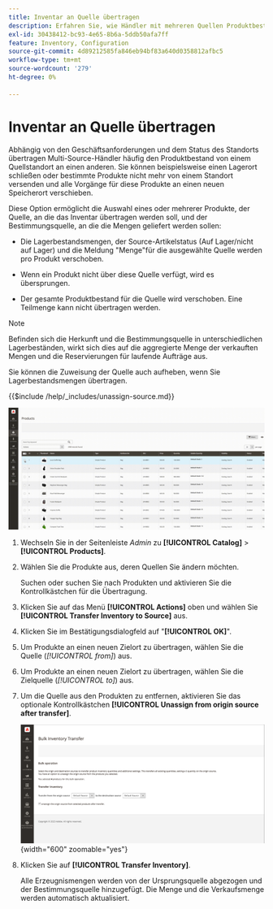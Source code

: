 ```yaml
---
title: Inventar an Quelle übertragen
description: Erfahren Sie, wie Händler mit mehreren Quellen Produktbestände von einem Quellspeicherort an einen anderen übertragen können.
exl-id: 30438412-bc93-4e65-8b6a-5ddb50afa7ff
feature: Inventory, Configuration
source-git-commit: 4d89212585fa846eb94bf83a640d0358812afbc5
workflow-type: tm+mt
source-wordcount: '279'
ht-degree: 0%

---
```


# Inventar an Quelle übertragen

Abhängig von den Geschäftsanforderungen und dem Status des Standorts übertragen Multi-Source-Händler häufig den Produktbestand von einem Quellstandort an einen anderen. Sie können beispielsweise einen Lagerort schließen oder bestimmte Produkte nicht mehr von einem Standort versenden und alle Vorgänge für diese Produkte an einen neuen Speicherort verschieben.

Diese Option ermöglicht die Auswahl eines oder mehrerer Produkte, der Quelle, an die das Inventar übertragen werden soll, und der Bestimmungsquelle, an die die Mengen geliefert werden sollen:

- Die Lagerbestandsmengen, der Source-Artikelstatus (Auf Lager/nicht auf Lager) und die Meldung &quot;Menge&quot;für die ausgewählte Quelle werden pro Produkt verschoben.

- Wenn ein Produkt nicht über diese Quelle verfügt, wird es übersprungen.

- Der gesamte Produktbestand für die Quelle wird verschoben. Eine Teilmenge kann nicht übertragen werden.

>[!NOTE]
>
>Befinden sich die Herkunft und die Bestimmungsquelle in unterschiedlichen Lagerbeständen, wirkt sich dies auf die aggregierte Menge der verkauften Mengen und die Reservierungen für laufende Aufträge aus.

Sie können die Zuweisung der Quelle auch aufheben, wenn Sie Lagerbestandsmengen übertragen.

{{$include /help/_includes/unassign-source.md}}

![Übertragen des Bestands an eine andere Quelle](assets/inventory-bulk-transfer-source.gif)

1. Wechseln Sie in der Seitenleiste _Admin_ zu **[!UICONTROL Catalog]** > **[!UICONTROL Products]**.

1. Wählen Sie die Produkte aus, deren Quellen Sie ändern möchten.

   Suchen oder suchen Sie nach Produkten und aktivieren Sie die Kontrollkästchen für die Übertragung.

1. Klicken Sie auf das Menü **[!UICONTROL Actions]** oben und wählen Sie **[!UICONTROL Transfer Inventory to Source]** aus.

1. Klicken Sie im Bestätigungsdialogfeld auf &quot;**[!UICONTROL OK]**&quot;.

1. Um Produkte an einen neuen Zielort zu übertragen, wählen Sie die Quelle (_[!UICONTROL from]_) aus.

1. Um Produkte an einen neuen Zielort zu übertragen, wählen Sie die Zielquelle (_[!UICONTROL to]_) aus.

1. Um die Quelle aus den Produkten zu entfernen, aktivieren Sie das optionale Kontrollkästchen **[!UICONTROL Unassign from origin source after transfer]**.

   ![Wählen Sie Ursprung und Ziel für die Übertragung aus](assets/inventory-bulk-transfer-summary.png){width="600" zoomable="yes"}

1. Klicken Sie auf **[!UICONTROL Transfer Inventory]**.

   Alle Erzeugnismengen werden von der Ursprungsquelle abgezogen und der Bestimmungsquelle hinzugefügt. Die Menge und die Verkaufsmenge werden automatisch aktualisiert.
